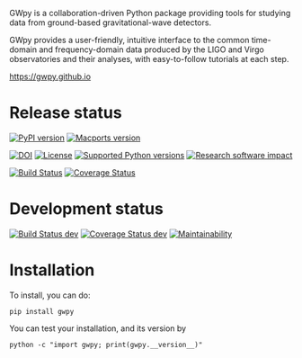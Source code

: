 GWpy is a collaboration-driven Python package providing tools for
studying data from ground-based gravitational-wave detectors.

GWpy provides a user-friendly, intuitive interface to the common
time-domain and frequency-domain data produced by the LIGO and Virgo
observatories and their analyses, with easy-to-follow tutorials at each
step.

<https://gwpy.github.io>

# Release status

[![PyPI version](https://badge.fury.io/py/gwpy.svg)](http://badge.fury.io/py/gwpy)
[![Macports version](https://repology.org/badge/version-for-repo/macports/python:gwpy.svg)](https://www.macports.org/ports.php?by=name&substr=py-gwpy)

[![DOI](https://zenodo.org/badge/9979119.svg)](https://zenodo.org/badge/latestdoi/9979119)
[![License](https://img.shields.io/pypi/l/gwpy.svg)](https://choosealicense.com/licenses/gpl-3.0/)
[![Supported Python versions](https://img.shields.io/pypi/pyversions/gwpy.svg)](https://travis-ci.org/gwpy/gwpy)
[![Research software impact](http://depsy.org/api/package/pypi/gwpy/badge.svg)](http://depsy.org/package/python/gwpy)

[![Build Status](https://travis-ci.org/gwpy/gwpy.svg?branch=master)](https://travis-ci.org/gwpy/gwpy)
[![Coverage Status](https://coveralls.io/repos/github/gwpy/gwpy/badge.svg?branch=master)](https://coveralls.io/github/gwpy/gwpy?branch=master)

# Development status

[![Build Status dev](https://travis-ci.org/gwpy/gwpy.svg?branch=develop)](https://travis-ci.org/gwpy/gwpy)
[![Coverage Status dev](https://coveralls.io/repos/github/gwpy/gwpy/badge.svg?branch=develop)](https://coveralls.io/github/gwpy/gwpy?branch=develop)
[![Maintainability](https://api.codeclimate.com/v1/badges/2cf14445b3e070133745/maintainability)](https://codeclimate.com/github/gwpy/gwpy/maintainability)

# Installation

To install, you can do:

```
pip install gwpy
```

You can test your installation, and its version by

```
python -c "import gwpy; print(gwpy.__version__)"
```
